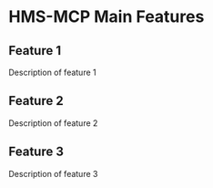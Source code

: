 # HMS-MCP Main Features

## Feature 1

Description of feature 1

## Feature 2

Description of feature 2

## Feature 3

Description of feature 3

